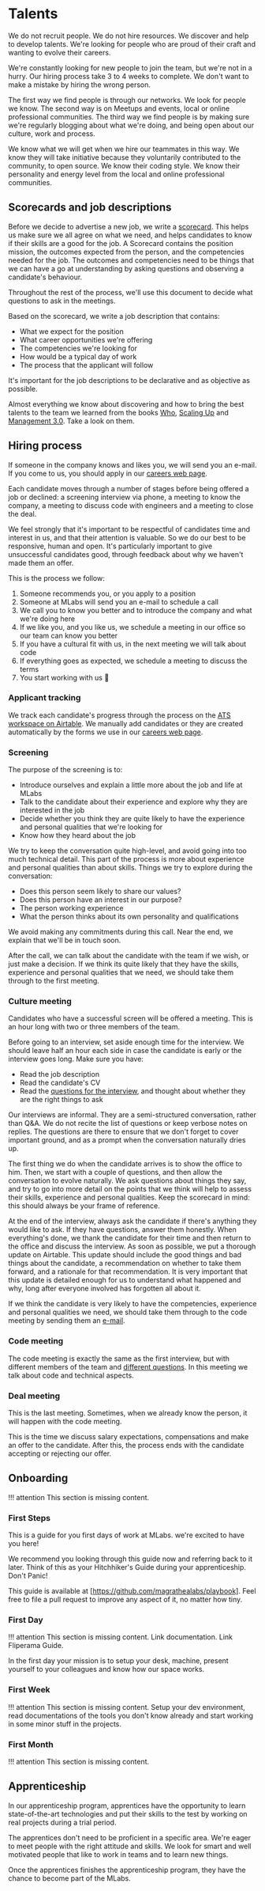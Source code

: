 # Talents

We do not recruit people. We do not hire resources. We discover and help to develop talents. We're looking for people who are proud of their craft and wanting to evolve their careers.

We're constantly looking for new people to join the team, but we're not in a hurry. Our hiring process take 3 to 4 weeks to complete.  We don't want to make a mistake by hiring the wrong person.

The first way we find people is through our networks. We look for people we know. The second way is on Meetups and events, local or online professional communities. The third way we find people is by making sure we're regularly blogging about what we're doing, and being open about our culture, work and process.

We know what we will get when we hire our teammates in this way. We know they will take initiative because they voluntarily contributed to the community, to open source. We know their coding style. We know their personality and energy level from the local and online  professional communities.

## Scorecards and job descriptions

Before we decide to advertise a new job, we write a [scorecard](https://hbr.org/2016/02/a-scorecard-for-making-better-hiring-decisions). This helps us make sure we all agree on what we need, and helps candidates to know if their skills are a good for the job. A Scorecard contains the position mission, the outcomes expected from the person, and the competencies needed for the job. The outcomes and competencies need to be things that we can have a go at understanding by asking questions and observing a candidate's behaviour.

Throughout the rest of the process, we'll use this document to decide what questions to ask in the meetings.

Based on the scorecard, we write a job description that contains:

* What we expect for the position
* What career opportunities we're offering
* The competencies we're looking for
* How would be a typical day of work
* The process that the applicant will follow

It's important for the job descriptions to be declarative and as objective as possible.

Almost everything we know about discovering and how to bring the best talents to the team we learned from the books [Who](https://www.goodreads.com/book/show/4989687-who), [Scaling Up](https://www.goodreads.com/book/show/22212880-scaling-up) and [Management 3.0](https://www.goodreads.com/book/show/10210821-management-3-0). Take a look on them.

## Hiring process

If someone in the company knows and likes you, we will send you an e-mail. If you come to us, you should apply in our [careers web page](http://www.magrathealabs.com/careers/).

Each candidate moves through a number of stages before being offered a job or declined: a screening interview via phone, a meeting to know the company, a meeting to discuss code with engineers and a meeting to close the deal.

We feel strongly that it's important to be respectful of candidates time and interest in us, and that their attention is valuable. So we do our best to be responsive, human and open. It's particularly important to give unsuccessful candidates good, through feedback about why we haven't made them an offer.

This is the process we follow:

1. Someone recommends you, or you apply to a position
2. Someone at MLabs will send you an e-mail to schedule a call
3. We call you to know you better and to introduce the company and what we're doing here
4. If we like you, and you like us, we schedule a meeting in our office so our team can know you better
5. If you have a cultural fit with us, in the next meeting we will talk about code
6. If everything goes as expected, we schedule a meeting to discuss the terms
7. You start working with us 🎉

### Applicant tracking

We track each candidate's progress through the process on the [ATS workspace on Airtable](https://airtable.com/tblDPnrrwTu2qHsQR/viwBgGEWMFGPCeyoT). We manually add candidates or they are created automatically by the forms we use in our [careers web page](http://www.magrathealabs.com/careers/).

### Screening

The purpose of the screening is to:

* Introduce ourselves and explain a little more about the job and life at MLabs
* Talk to the candidate about their experience and explore why they are interested in the job
* Decide whether you think they are quite likely to have the experience and personal qualities that we're looking for
*  Know how they heard about the job

We try to keep the conversation quite high-level, and avoid going into too much technical detail. This part of the process is more about experience and personal qualities than about skills. Things we try to explore during the conversation:

* Does this person seem likely to share our values?
* Does this person have an interest in our purpose?
* The person working experience
* What the person thinks about its own personality and qualifications

We avoid making any commitments during this call. Near the end, we explain that we'll be in touch soon.

After the call, we can talk about the candidate with the team if we wish, or just make a decision. If we think its quite likely that they have the skills, experience and personal qualities that we need, we should take them through to the first meeting.

### Culture meeting

Candidates who have a successful screen will be offered a meeting. This is an hour long with two or three members of the team.

Before going to an interview, set aside enough time for the interview. We should leave half an hour each side in case the candidate is early or the interview goes long. Make sure you have:

* Read the job description
* Read the candidate's CV
* Read the [questions for the interview](https://docs.google.com/document/d/122snZj5ya9aEmMAenR_8nDszMRFvJM-1ih0rQ4L6gHY/edit), and thought about whether they are the right things to ask

Our interviews are informal. They are a semi-structured conversation, rather than Q&A. We do not recite the list of questions or keep verbose notes on replies. The questions are there to ensure that we don't forget to cover important ground, and as a prompt when the conversation naturally dries up.

The first thing we do when the candidate arrives is to show the office to him. Then, we start with a couple of questions, and then allow the conversation to evolve naturally. We ask questions about things they say, and try to go into more detail on the points that we think will help to assess their skills, experience and personal qualities. Keep the scorecard in mind: this should always be your frame of reference.

At the end of the interview, always ask the candidate if there's anything they would like to ask. If they have questions, answer them honestly. When everything's done, we thank the candidate for their time and then return to the office and discuss the interview. As soon as possible, we put a thorough update on Airtable. This update should include the good things and bad things about the candidate, a recommendation on whether to take them forward, and a rationale for that recommendation. It is very important that this update is detailed enough for us to understand what happened and why, long after everyone involved has forgotten all about it.

If we think the candidate is very likely to have the competencies, experience and personal qualities we need, we should take them through to the code meeting by sending them an [e-mail](https://docs.google.com/document/d/122snZj5ya9aEmMAenR_8nDszMRFvJM-1ih0rQ4L6gHY/edit).

### Code meeting

The code meeting is exactly the same as the first interview, but with different members of the team and [different questions](https://docs.google.com/document/d/122snZj5ya9aEmMAenR_8nDszMRFvJM-1ih0rQ4L6gHY/edit). In this meeting we talk about code and technical aspects.

### Deal meeting

This is the last meeting. Sometimes, when we already know the person, it will happen with the code meeting.

This is the time we discuss salary expectations, compensations and make an offer to the candidate. After this, the process ends with the candidate accepting or rejecting our offer.

## Onboarding

!!! attention
    This section is missing content.

### First Steps

This is a guide for you first days of work at MLabs. we're excited to have you here!

We recommend you looking through this guide now and referring back to it later. Think of this as your Hitchhiker's Guide during your apprenticeship. Don't Panic!

This guide is available at [https://github.com/magrathealabs/playbook]. Feel free to file a pull request to improve any aspect of it, no matter how tiny.

### First Day

!!! attention
    This section is missing content. Link documentation. Link Fliperama Guide.

In the first day your mission is to setup your desk, machine, present yourself to your colleagues and know how our space works.

### First Week

!!! attention
    This section is missing content. Setup your dev environment, read documentations of the tools you don't know already and start working in some minor stuff in the projects.

### First Month

!!! attention
    This section is missing content.

## Apprenticeship

In our apprenticeship program, apprentices have the opportunity to learn state-of-the-art technologies and put their skills to the test by working on real projects during a trial period.

The apprentices don't need to be proficient in a specific area. We're eager to meet people with the right attitude and skills. We look for smart and well motivated people that like to work in teams and to learn new things.

Once the apprentices finishes the apprenticeship program, they have the chance to become part of the MLabs.
